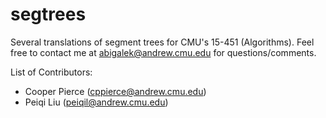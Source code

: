 # segtrees
Several translations of segment trees for CMU's 15-451 (Algorithms).
Feel free to contact me at abigalek@andrew.cmu.edu for questions/comments.

List of Contributors:
- Cooper Pierce (cppierce@andrew.cmu.edu)
- Peiqi Liu (peiqil@andrew.cmu.edu)
